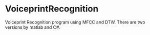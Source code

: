 # VoiceprintRecognition
Voiceprint Recognition program using MFCC and DTW. There are two versions by matlab and C#.
